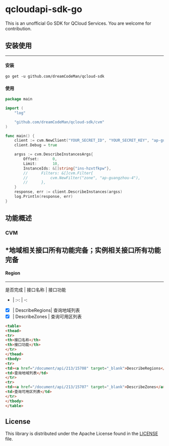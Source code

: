 # qcloudapi-sdk-go

This is an unofficial Go SDK for QCloud Services. You are welcome for contribution.


## 安装使用

---

#### 安装

```shell
go get -u github.com/dreamCodeMan/qcloud-sdk
```

#### 使用

```go
package main

import (
	"log"

	"github.com/dreamCodeMan/qcloud-sdk/cvm"
)

func main() {
	client := cvm.NewClient("YOUR_SECRET_ID", "YOUR_SECRET_KEY", "ap-guangzhou")
	client.Debug = true

	argss := cvm.DescribeInstancesArgs{
		Offset:      0,
		Limit:       10,
		InstanceIds: &[]string{"ins-hzxtfkpw"},
		//		Filters: &[]cvm.Filter{
		//			cvm.NewFilter("zone", "ap-guangzhou-4"),
		//		},
	}
	response, err := client.DescribeInstances(argss)
	log.Println(response, err)
}

```

## 功能概述

### CVM
*地域相关接口所有功能完备；实例相关接口所有功能完备
---
#### Region
---
是否完成 | 接口名称 | 接口功能
- | :-: | -:
- [x] | DescribeRegions| 查询地域列表
- [x] | DescribeZones | 查询可用区列表
```html
<table>
<thead>
<tr>
<th>接口名称</th>
<th>接口功能</th>
</tr>
</thead>
<tbody>
<tr>
<td><a href="/document/api/213/15708" target="_blank">DescribeRegions</a></td>
<td>查询地域列表</td>
</tr>
<tr>
<td><a href="/document/api/213/15707" target="_blank">DescribeZones</a></td>
<td>查询可用区列表</td>
</tr>
</tbody>
</table>
```


## License

This library is distributed under the Apache License found in the [LICENSE](./LICENSE) file.
